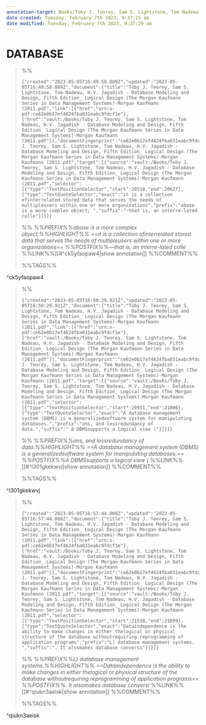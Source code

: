 ```yaml
---
annotation-target: Books/Toby J. Teorey, Sam S. Lightstone, Tom Nadeau, H.V. Jagadish - Database Modeling and Design, Fifth Edition_ Logical Design (The Morgan Kaufmann Series in Data Management Systems)-Morgan Kaufmann (2011.pdf
date created: Tuesday, February 7th 2023, 9:37:15 am
date modified: Tuesday, February 7th 2023, 9:37:29 am
---
```


# DATABASE








>%%
>```annotation-json
>{"created":"2023-05-05T16:49:58.809Z","updated":"2023-05-05T16:49:58.809Z","document":{"title":"Toby J. Teorey, Sam S. Lightstone, Tom Nadeau, H.V. Jagadish - Database Modeling and Design, Fifth Edition_ Logical Design (The Morgan Kaufmann Series in Data Management Systems)-Morgan Kaufmann (2011.pdf","link":[{"href":"urn:x-pdf:ce62e0b17ef4624fba031eabc9fdcf1e"},{"href":"vault:/Books/Toby J. Teorey, Sam S. Lightstone, Tom Nadeau, H.V. Jagadish - Database Modeling and Design, Fifth Edition_ Logical Design (The Morgan Kaufmann Series in Data Management Systems)-Morgan Kaufmann (2011.pdf"}],"documentFingerprint":"ce62e0b17ef4624fba031eabc9fdcf1e"},"uri":"vault:/Books/Toby J. Teorey, Sam S. Lightstone, Tom Nadeau, H.V. Jagadish - Database Modeling and Design, Fifth Edition_ Logical Design (The Morgan Kaufmann Series in Data Management Systems)-Morgan Kaufmann (2011.pdf","target":[{"source":"vault:/Books/Toby J. Teorey, Sam S. Lightstone, Tom Nadeau, H.V. Jagadish - Database Modeling and Design, Fifth Edition_ Logical Design (The Morgan Kaufmann Series in Data Management Systems)-Morgan Kaufmann (2011.pdf","selector":[{"type":"TextPositionSelector","start":20510,"end":20627},{"type":"TextQuoteSelector","exact":"it is a collection ofinterrelated stored data that serves the needs of multipleusers within one or more organizations","prefix":"abase is a more complex object; ","suffix":"—that is, an interre-lated colle"}]}]}
>```
>%%
>*%%PREFIX%%abase is a more complex object;%%HIGHLIGHT%% ==it is a collection ofinterrelated stored data that serves the needs of multipleusers within one or more organizations== %%POSTFIX%%—that is, an interre-lated colle*
>%%LINK%%[[#^ck5yfaopaw4|show annotation]]
>%%COMMENT%%
>
>%%TAGS%%
>
^ck5yfaopaw4


>%%
>```annotation-json
>{"created":"2023-05-05T16:50:29.921Z","updated":"2023-05-05T16:50:29.921Z","document":{"title":"Toby J. Teorey, Sam S. Lightstone, Tom Nadeau, H.V. Jagadish - Database Modeling and Design, Fifth Edition_ Logical Design (The Morgan Kaufmann Series in Data Management Systems)-Morgan Kaufmann (2011.pdf","link":[{"href":"urn:x-pdf:ce62e0b17ef4624fba031eabc9fdcf1e"},{"href":"vault:/Books/Toby J. Teorey, Sam S. Lightstone, Tom Nadeau, H.V. Jagadish - Database Modeling and Design, Fifth Edition_ Logical Design (The Morgan Kaufmann Series in Data Management Systems)-Morgan Kaufmann (2011.pdf"}],"documentFingerprint":"ce62e0b17ef4624fba031eabc9fdcf1e"},"uri":"vault:/Books/Toby J. Teorey, Sam S. Lightstone, Tom Nadeau, H.V. Jagadish - Database Modeling and Design, Fifth Edition_ Logical Design (The Morgan Kaufmann Series in Data Management Systems)-Morgan Kaufmann (2011.pdf","target":[{"source":"vault:/Books/Toby J. Teorey, Sam S. Lightstone, Tom Nadeau, H.V. Jagadish - Database Modeling and Design, Fifth Edition_ Logical Design (The Morgan Kaufmann Series in Data Management Systems)-Morgan Kaufmann (2011.pdf","selector":[{"type":"TextPositionSelector","start":20911,"end":21006},{"type":"TextQuoteSelector","exact":"A database management system (DBMS) is a generalizedsoftware system for manipulating databases.","prefix":"ons, and lessredundancy of data.","suffix":" A DBMSsupports a logical view ("}]}]}
>```
>%%
>*%%PREFIX%%ons, and lessredundancy of data.%%HIGHLIGHT%% ==A database management system (DBMS) is a generalizedsoftware system for manipulating databases.== %%POSTFIX%%A DBMSsupports a logical view (*
>%%LINK%%[[#^l301gkekwvj|show annotation]]
>%%COMMENT%%
>
>%%TAGS%%
>
^l301gkekwvj


>%%
>```annotation-json
>{"created":"2023-05-05T16:57:44.008Z","updated":"2023-05-05T16:57:44.008Z","document":{"title":"Toby J. Teorey, Sam S. Lightstone, Tom Nadeau, H.V. Jagadish - Database Modeling and Design, Fifth Edition_ Logical Design (The Morgan Kaufmann Series in Data Management Systems)-Morgan Kaufmann (2011.pdf","link":[{"href":"urn:x-pdf:ce62e0b17ef4624fba031eabc9fdcf1e"},{"href":"vault:/Books/Toby J. Teorey, Sam S. Lightstone, Tom Nadeau, H.V. Jagadish - Database Modeling and Design, Fifth Edition_ Logical Design (The Morgan Kaufmann Series in Data Management Systems)-Morgan Kaufmann (2011.pdf"}],"documentFingerprint":"ce62e0b17ef4624fba031eabc9fdcf1e"},"uri":"vault:/Books/Toby J. Teorey, Sam S. Lightstone, Tom Nadeau, H.V. Jagadish - Database Modeling and Design, Fifth Edition_ Logical Design (The Morgan Kaufmann Series in Data Management Systems)-Morgan Kaufmann (2011.pdf","target":[{"source":"vault:/Books/Toby J. Teorey, Sam S. Lightstone, Tom Nadeau, H.V. Jagadish - Database Modeling and Design, Fifth Edition_ Logical Design (The Morgan Kaufmann Series in Data Management Systems)-Morgan Kaufmann (2011.pdf","selector":[{"type":"TextPositionSelector","start":21538,"end":21699},{"type":"TextQuoteSelector","exact":"Dataindependence is the ability to make changes in either thelogical or physical structure of the database withoutrequiring reprogramming of application programs","prefix":"L) database management systems. ","suffix":". It alsomakes database conversi"}]}]}
>```
>%%
>*%%PREFIX%%L) database management systems.%%HIGHLIGHT%% ==Dataindependence is the ability to make changes in either thelogical or physical structure of the database withoutrequiring reprogramming of application programs== %%POSTFIX%%. It alsomakes database conversi*
>%%LINK%%[[#^qiukn3aeisk|show annotation]]
>%%COMMENT%%
>
>%%TAGS%%
>
^qiukn3aeisk
